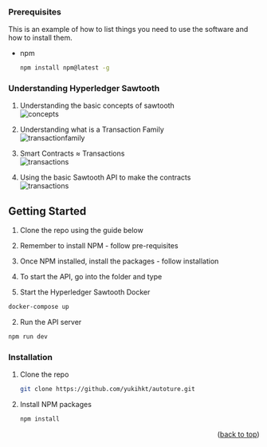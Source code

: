 ### Prerequisites

This is an example of how to list things you need to use the software and how to install them.
* npm
  ```sh
  npm install npm@latest -g
  ```


### Understanding Hyperledger Sawtooth 

1. Understanding the basic concepts of sawtooth\
![concepts](https://i.ibb.co/sjwsLTF/Screenshot-2022-05-23-at-11-32-17-PM.png)

2. Understanding what is a Transaction Family\
![transactionfamily](https://i.ibb.co/hYHNHY3/Screenshot-2022-05-23-at-11-42-45-PM.png)

3. Smart Contracts ≈ Transactions\
![transactions](https://i.ibb.co/bb3Cr9X/Screenshot-2022-05-23-at-11-42-59-PM.png)

4. Using the basic Sawtooth API to make the contracts\
![transactions](https://i.ibb.co/6mPwf4k/Screenshot-2022-05-24-at-12-07-41-AM.png)

<!-- GETTING STARTED -->
## Getting Started

1. Clone the repo using the guide below
2. Remember to install NPM - follow pre-requisites
3. Once NPM installed, install the packages - follow installation
4. To start the API, go into the folder and type


1. Start the Hyperledger Sawtooth Docker
```sh
docker-compose up
```
2. Run the API server
```sh
npm run dev
```

### Installation

1. Clone the repo
   ```sh
   git clone https://github.com/yukihkt/autoture.git
   ```
2. Install NPM packages
   ```sh
   npm install
   ```


<p align="right">(<a href="#top">back to top</a>)</p>

